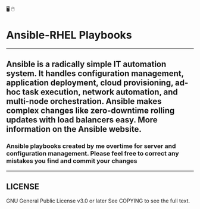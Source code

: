 
🖥️ 🖱️
# Ansible-RHEL Playbooks

---
## Ansible is a radically simple IT automation system. It handles configuration management, application deployment, cloud provisioning, ad-hoc task execution, network automation, and multi-node orchestration. Ansible makes complex changes like zero-downtime rolling updates with load balancers easy. More information on the Ansible website.

### Ansible playbooks created by me overtime for server and configuration management. Please feel free to correct any mistakes you find and commit your changes ###

*******
LICENSE
---
GNU General Public License v3.0 or later
See COPYING to see the full text. 
